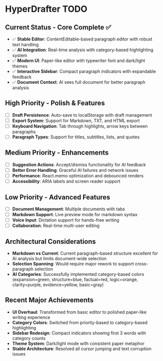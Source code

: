 # HyperDrafter TODO

## Current Status - Core Complete ✅
- ✅ **Stable Editor**: ContentEditable-based paragraph editor with robust text handling
- ✅ **AI Integration**: Real-time analysis with category-based highlighting system
- ✅ **Modern UI**: Paper-like editor with typewriter font and dark/light themes
- ✅ **Interactive Sidebar**: Compact paragraph indicators with expandable feedback
- ✅ **Document Context**: AI sees full document for better paragraph analysis

## High Priority - Polish & Features
- [ ] **Draft Persistence**: Auto-save to localStorage with draft management
- [ ] **Export System**: Support for Markdown, TXT, and HTML export
- [ ] **Keyboard Navigation**: Tab through highlights, arrow keys between paragraphs
- [ ] **Paragraph Types**: Support for titles, subtitles, lists, and quotes

## Medium Priority - Enhancements
- [ ] **Suggestion Actions**: Accept/dismiss functionality for AI feedback
- [ ] **Better Error Handling**: Graceful AI failures and network issues
- [ ] **Performance**: React.memo optimization and debounced renders
- [ ] **Accessibility**: ARIA labels and screen reader support

## Low Priority - Advanced Features
- [ ] **Document Management**: Multiple documents with tabs
- [ ] **Markdown Support**: Live preview mode for markdown syntax
- [ ] **Voice Input**: Dictation support for hands-free writing
- [ ] **Collaboration**: Real-time multi-user editing

## Architectural Considerations
- **Markdown vs Current**: Current paragraph-based structure excellent for AI analysis but limits document-wide selection
- **Selection Spanning**: Would require major rework to support cross-paragraph selection
- **AI Categories**: Successfully implemented category-based colors (expansion=green, structure=blue, factual=red, logic=orange, clarity=purple, evidence=yellow, basic=gray)

## Recent Major Achievements
- **UI Overhaul**: Transformed from basic editor to polished paper-like writing experience
- **Category Colors**: Switched from priority-based to category-based highlighting
- **Sidebar Redesign**: Compact indicators showing first 3 words with category counts
- **Theme System**: Dark/light mode with consistent paper metaphor
- **Stable Architecture**: Resolved all cursor jumping and text corruption issues